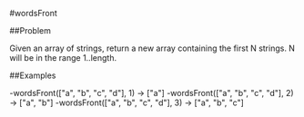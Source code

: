 #wordsFront

##Problem

Given an array of strings, return a new array containing the first N strings. N will be in the range 1..length.

##Examples

-wordsFront(["a", "b", "c", "d"], 1) → ["a"]
-wordsFront(["a", "b", "c", "d"], 2) → ["a", "b"]
-wordsFront(["a", "b", "c", "d"], 3) → ["a", "b", "c"]